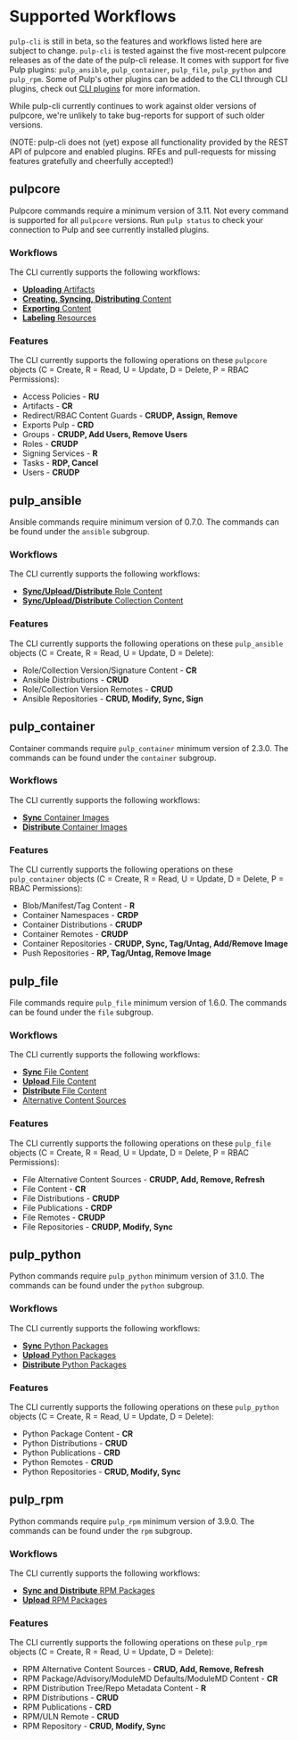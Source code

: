 # Supported Workflows

`pulp-cli` is still in beta, so the features and workflows listed here are subject to change.
`pulp-cli` is tested against the five most-recent pulpcore releases as of the date of the pulp-cli 
release. It comes with support for five Pulp plugins: `pulp_ansible`, `pulp_container`, `pulp_file`, 
`pulp_python` and `pulp_rpm`. Some of Pulp's other plugins can be added to the CLI through CLI 
plugins, check out [CLI plugins](/#cli-plugins) for more information.

While pulp-cli currently continues to work against older versions of pulpcore, we're unlikely to 
take bug-reports for support of such older versions.

(NOTE: pulp-cli does not (yet) expose all functionality provided by the REST API of pulpcore and enabled plugins. RFEs and pull-requests for missing features gratefully and cheerfully accepted!)

## pulpcore

Pulpcore commands require a minimum version of 3.11. Not every command is supported for all
`pulpcore` versions. Run `pulp status` to check your connection to Pulp and see currently 
installed plugins.

### Workflows

The CLI currently supports the following workflows:

* [**Uploading** Artifacts](https://docs.pulpproject.org/pulpcore/workflows/upload-publish.html)
* [**Creating, Syncing, Distributing** Content](https://docs.pulpproject.org/pulpcore/workflows/exposing-content.html)
* [**Exporting** Content](https://docs.pulpproject.org/pulpcore/workflows/import-export.html#exporting)
* [**Labeling** Resources](https://docs.pulpproject.org/pulpcore/workflows/labels.html)

### Features

The CLI currently supports the following operations on these `pulpcore` objects
(C = Create, R = Read, U = Update, D = Delete, P = RBAC Permissions):

* Access Policies - **RU**
* Artifacts - **CR**
* Redirect/RBAC Content Guards - **CRUDP, Assign, Remove**
* Exports Pulp - **CRD**
* Groups - **CRUDP, Add Users, Remove Users**
* Roles - **CRUDP**
* Signing Services - **R**
* Tasks - **RDP, Cancel**
* Users - **CRUDP**


## pulp_ansible

Ansible commands require minimum version of 0.7.0. The commands can be found under the `ansible`
subgroup.

### Workflows

The CLI currently supports the following workflows:

* [**Sync/Upload/Distribute** Role Content](https://docs.pulpproject.org/pulp_ansible/workflows/roles.html)
* [**Sync/Upload/Distribute** Collection Content](https://docs.pulpproject.org/pulp_ansible/workflows/collections.html)

### Features

The CLI currently supports the following operations on these `pulp_ansible` objects
(C = Create, R = Read, U = Update, D = Delete):

* Role/Collection Version/Signature Content - **CR**
* Ansible Distributions - **CRUD**
* Role/Collection Version Remotes - **CRUD**
* Ansible Repositories - **CRUD, Modify, Sync, Sign**


## pulp_container

Container commands require `pulp_container` minimum version of 2.3.0. The commands can be found
under the `container` subgroup.

### Workflows

The CLI currently supports the following workflows:

* [**Sync** Container Images](https://docs.pulpproject.org/pulp_container/workflows/sync.html)
* [**Distribute** Container Images](https://docs.pulpproject.org/pulp_container/workflows/host.html)

### Features

The CLI currently supports the following operations on these `pulp_container` objects
(C = Create, R = Read, U = Update, D = Delete, P = RBAC Permissions):

* Blob/Manifest/Tag Content - **R**
* Container Namespaces - **CRDP**
* Container Distributions - **CRUDP**
* Container Remotes - **CRUDP**
* Container Repositories - **CRUDP, Sync, Tag/Untag, Add/Remove Image**
* Push Repositories - **RP, Tag/Untag, Remove Image**


## pulp_file

File commands require `pulp_file` minimum version of 1.6.0. The commands can be found under the `file`
subgroup.

### Workflows

The CLI currently supports the following workflows:

* [**Sync** File Content](https://docs.pulpproject.org/pulp_file/workflows/sync.html)
* [**Upload** File Content](https://docs.pulpproject.org/pulp_file/workflows/upload.html)
* [**Distribute** File Content](https://docs.pulpproject.org/pulp_file/workflows/publish-host.html)
* [Alternative Content Sources](https://docs.pulpproject.org/pulp_file/workflows/alternate-content-source.html)

### Features

The CLI currently supports the following operations on these `pulp_file` objects
(C = Create, R = Read, U = Update, D = Delete, P = RBAC Permissions):

* File Alternative Content Sources - **CRUDP, Add, Remove, Refresh**
* File Content - **CR**
* File Distributions - **CRUDP**
* File Publications - **CRDP**
* File Remotes - **CRUDP**
* File Repositories - **CRUDP, Modify, Sync**


## pulp_python

Python commands require `pulp_python` minimum version of 3.1.0. The commands can be found under the `python`
subgroup.

### Workflows

The CLI currently supports the following workflows:

* [**Sync** Python Packages](https://docs.pulpproject.org/pulp_python/workflows/sync.html)
* [**Upload** Python Packages](https://docs.pulpproject.org/pulp_python/workflows/upload.html)
* [**Distribute** Python Packages](https://docs.pulpproject.org/pulp_python/workflows/publish.html)

### Features

The CLI currently supports the following operations on these `pulp_python` objects
(C = Create, R = Read, U = Update, D = Delete):

* Python Package Content - **CR**
* Python Distributions - **CRUD**
* Python Publications - **CRD**
* Python Remotes - **CRUD**
* Python Repositories - **CRUD, Modify, Sync**


## pulp_rpm

Python commands require `pulp_rpm` minimum version of 3.9.0. The commands can be found under the `rpm`
subgroup.

### Workflows

The CLI currently supports the following workflows:

* [**Sync and Distribute** RPM Packages](https://docs.pulpproject.org/pulp_rpm/workflows/create_sync_publish.html)
* [**Upload** RPM Packages](https://docs.pulpproject.org/pulp_rpm/workflows/upload.html)

### Features

The CLI currently supports the following operations on these `pulp_rpm` objects
(C = Create, R = Read, U = Update, D = Delete):

* RPM Alternative Content Sources - **CRUD, Add, Remove, Refresh**
* RPM Package/Advisory/ModuleMD Defaults/ModuleMD Content - **CR**
* RPM Distribution Tree/Repo Metadata Content - **R**
* RPM Distributions - **CRUD**
* RPM Publications - **CRD**
* RPM/ULN Remote - **CRUD**
* RPM Repository - **CRUD, Modify, Sync**

